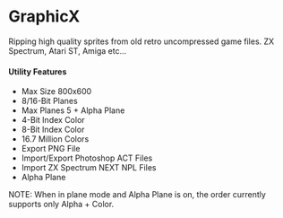 # GraphicX
Ripping high quality sprites from old retro uncompressed game files.
ZX Spectrum, Atari ST, Amiga etc...

<h4>Utility Features</h4>
<ul>
  <li>Max Size 800x600</li>
  <li>8/16-Bit Planes</li>
  <li>Max Planes 5 + Alpha Plane</li>
  <li>4-Bit Index Color</li>
  <li>8-Bit Index Color</li>
  <li>16.7 Million Colors</li>
  <li>Export PNG File</li>
  <li>Import/Export Photoshop ACT Files</li>
  <li>Import ZX Spectrum NEXT NPL Files</li>
  <li>Alpha Plane</li>
</ul
  
 NOTE: When in plane mode and Alpha Plane is on, the order currently supports only Alpha + Color.


